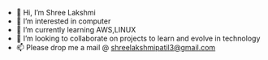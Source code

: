 - 👋 Hi, I’m Shree Lakshmi
- 👀 I’m interested in computer
- 🌱 I’m currently learning AWS,LINUX
- 💞️ I’m looking to collaborate on projects to learn and evolve in technology
- 📫 Please drop me a mail @ shreelakshmipatil3@gmail.com

<!---
Shrilaxmi/ShriLaxmi is a ✨ special ✨ repository because its `README.md` (this file) appears on your GitHub profile.
You can click the Preview link to take a look at your changes.
--->
